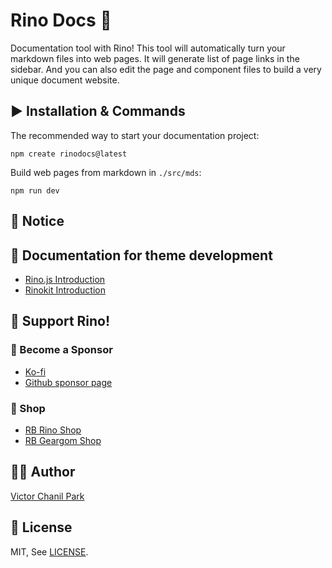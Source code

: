 # Rino Docs 🦏

Documentation tool with Rino! This tool will automatically turn your markdown files into web pages. It will generate list of page links in the sidebar. And you can also edit the page and component files to build a very unique document website.

## ▶️ Installation & Commands

The recommended way to start your documentation project:

```
npm create rinodocs@latest
```

Build web pages from markdown in `./src/mds`:

```
npm run dev
```

## 📢 Notice

## 📖 Documentation for theme development

- [Rino.js Introduction](https://rinojs.org/documents/introduction.html)
- [Rinokit Introduction](https://rinojs.org/documents/rinokit.html)

## 💪 Support Rino!

### 👼 Become a Sponsor

- [Ko-fi](https://ko-fi.com/opdev1004)
- [Github sponsor page](https://github.com/sponsors/opdev1004)

### 🎁 Shop

- [RB Rino Shop](https://www.redbubble.com/shop/ap/149559711)
- [RB Geargom Shop](https://www.redbubble.com/people/Geargom/shop)

## 👨‍💻 Author

[Victor Chanil Park](https://github.com/opdev1004)

## 💯 License

MIT, See [LICENSE](./LICENSE).
